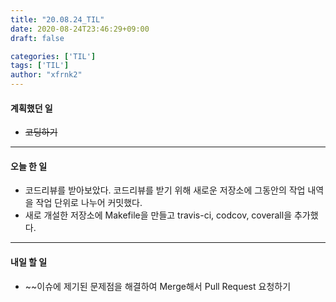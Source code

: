 ```yaml
---
title: "20.08.24_TIL"
date: 2020-08-24T23:46:29+09:00
draft: false

categories: ['TIL']
tags: ['TIL']
author: "xfrnk2"
---
```

#### 계획했던 일
+ ~~코딩하기~~
---  
#### 오늘 한 일
+ 코드리뷰를 받아보았다. 코드리뷰를 받기 위해 새로운 저장소에 그동안의 작업 내역을 작업 단위로 나누어 커밋했다.
+ 새로 개설한 저장소에 Makefile을 만들고 travis-ci, codcov, coverall을 추가했다.
---   
#### 내일 할 일 
+ ~~이슈에 제기된 문제점을 해결하여 Merge해서 Pull Request 요청하기